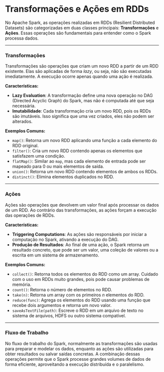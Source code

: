# Transformações e Ações em RDDs

No Apache Spark, as operações realizadas em RDDs (Resilient Distributed Datasets) são categorizadas em duas classes principais: **Transformações** e **Ações**. Essas operações são fundamentais para entender como o Spark processa dados.

---

### Transformações

Transformações são operações que criam um novo RDD a partir de um RDD existente. Elas são aplicadas de forma *lazy*, ou seja, não são executadas imediatamente. A execução ocorre apenas quando uma ação é realizada.

**Características:**

- **Lazy Evaluation**: A transformação define uma nova operação no DAG (Directed Acyclic Graph) do Spark, mas não é computada até que seja necessária.
- **Imutabilidade**: Cada transformação cria um novo RDD, pois os RDDs são imutáveis. Isso significa que uma vez criados, eles não podem ser alterados.

**Exemplos Comuns:**

- `map()`: Retorna um novo RDD aplicando uma função a cada elemento do RDD original.
- `filter()`: Cria um novo RDD contendo apenas os elementos que satisfazem uma condição.
- `flatMap()`: Similar ao `map`, mas cada elemento de entrada pode ser mapeado para 0 ou mais elementos de saída.
- `union()`: Retorna um novo RDD contendo elementos de ambos os RDDs.
- `distinct()`: Elimina elementos duplicados no RDD.

---

### Ações

Ações são operações que devolvem um valor final após processar os dados de um RDD. Ao contrário das transformações, as ações forçam a execução das operações de RDDs.

**Características:**

- **Triggering Computations**: As ações são responsáveis por iniciar a computação no Spark, ativando a execução do DAG.
- **Produção de Resultados**: Ao final de uma ação, o Spark retorna um resultado concreto, que pode ser um valor, uma coleção de valores ou a escrita em um sistema de armazenamento.

**Exemplos Comuns:**

- `collect()`: Retorna todos os elementos do RDD como um array. Cuidado com o uso em RDDs muito grandes, pois pode causar problemas de memória.
- `count()`: Retorna o número de elementos no RDD.
- `take(n)`: Retorna um array com os primeiros *n* elementos do RDD.
- `reduce(func)`: Agrega os elementos do RDD usando uma função que recebe dois argumentos e retorna um novo valor.
- `saveAsTextFile(path)`: Escreve o RDD em um arquivo de texto no sistema de arquivos, HDFS ou outro sistema compatível.

---

### Fluxo de Trabalho

No fluxo de trabalho do Spark, normalmente as transformações são usadas para preparar e modelar os dados, enquanto as ações são utilizadas para obter resultados ou salvar saídas concretas. A combinação dessas operações permite que o Spark processe grandes volumes de dados de forma eficiente, aproveitando a execução distribuída e o paralelismo.
